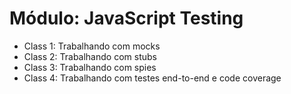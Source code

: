 # Módulo: JavaScript Testing

- Class 1: Trabalhando com mocks
- Class 2: Trabalhando com stubs
- Class 3: Trabalhando com spies
- Class 4: Trabalhando com testes end-to-end e code coverage
